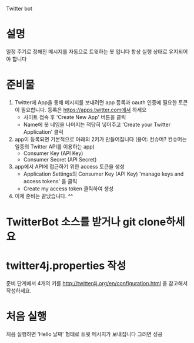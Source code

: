 Twitter bot

# 설명
일정 주기로 정해진 메시지를 자동으로 트윗하는 봇 입니다
항상 실행 상태로 유지되어야 합니다


# 준비물

1. Twitter에 App을 통해 메시지를 보내려면 app 등록과 oauth 인증에 필요한 토큰이 필요합니다.
등록은 https://apps.twitter.com에서 하세요
    * 사이트 접속 후 'Create New App' 버튼을 클릭
    * Name에 봇 네임을 나머지는 적당히 넣어주고 'Create your Twitter Application' 클릭
1. app이 등록되면 기본적으로 아래의 2키가 만들어집니다
(용어: 컨슈머? 컨슈머는 일종의 Twitter API를 이용하는 app)
    * Consumer Key (API Key)
    * Consumer Secret (API Secret)
1. app에서 API에 접근하기 위한 access 토큰을 생성
    * Application Settings의 Consumer Key (API Key) 'manage keys and access tokens' 을 클릭
    * Create my access token 클릭하여 생성
1. 이제 준비는 끝났습니다. ^^

# TwitterBot 소스를 받거나 git clone하세요

# twitter4j.properties 작성
준비 단계에서 4개의 키를 http://twitter4j.org/en/configuration.html 을 참고해서 작성하세요.

# 처음 실행
처음 실행하면 'Hello 날짜' 형태로 트윗 메시지가 보내집니다
그러면 성공
